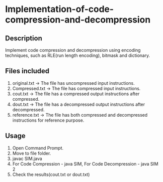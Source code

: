 # Implementation-of-code-compression-and-decompression

## Description
Implement code compression and decompression using encoding techniques, such as RLE(run length encoding), bitmask and dictionary.


## Files included
1. original.txt -> The file has uncompressed input instructions.
2. Compressed.txt -> The file has compressed input instructions.
3. cout.txt -> The file has a compressed output instructions after compressed.
4. dout.txt -> The file has a decompressed output instructions after decompressed.
5. reference.txt -> The file has both compressed and decompressed instructions for reference purpose.

## Usage

1. Open Command Prompt.
2. Move to file folder.
3. javac SIM.java
4. For Code Compression - java SIM,  For Code Decompression - java SIM 2
5. Check the results(cout.txt or dout.txt)

